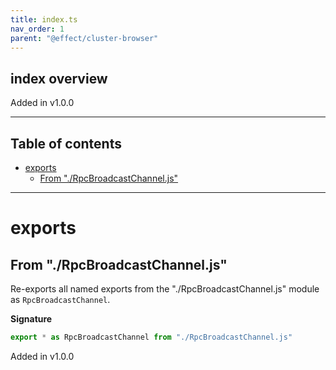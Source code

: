 ```yaml
---
title: index.ts
nav_order: 1
parent: "@effect/cluster-browser"
---
```


## index overview

Added in v1.0.0

---

<h2 class="text-delta">Table of contents</h2>

- [exports](#exports)
  - [From "./RpcBroadcastChannel.js"](#from-rpcbroadcastchanneljs)

---

# exports

## From "./RpcBroadcastChannel.js"

Re-exports all named exports from the "./RpcBroadcastChannel.js" module as `RpcBroadcastChannel`.

**Signature**

```ts
export * as RpcBroadcastChannel from "./RpcBroadcastChannel.js"
```

Added in v1.0.0
